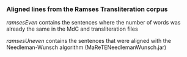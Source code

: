 ### Aligned lines from the Ramses Transliteration corpus

_ramsesEven_ contains the sentences where the number of words was already the same in the MdC and transliteration files

_ramsesUneven_ contains the sentences that were aligned with the Needleman-Wunsch algorithm (MaReTENeedlemanWunsch.jar)

